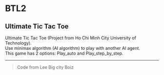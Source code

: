 # BTL2

## Ultimate Tic Tac Toe

Ultimate Tic Tac Toe (Project from Ho Chi Minh City University of Technology).\
Use minimax algorithm (AI algorithm) to play with another AI agent.\
This game has 2 options: Play_auto and Play_step_by_step.

---

> Code from Lee Big city Boiz
